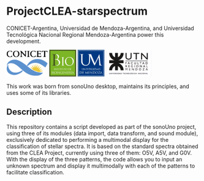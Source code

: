 # ProjectCLEA-starspectrum

CONICET-Argentina, Universidad de Mendoza-Argentina, and Universidad Tecnológica Nacional Regional Mendoza-Argentina power this development.

<Img src="logos/logo_conicet.png" width="108"> <Img src="logos/ibio.jpeg" width="70"> <Img src="logos/logo_um.png" width="70"> <Img src="logos/logoUTN-comprimido.jpg" width="118">

This work was born from sonoUno desktop, maintains its principles, and uses some of its libraries.

## Description

This repository contains a script developed as part of the sonoUno project, using three of its modules (data import, data transform, and sound module), exclusively dedicated to performing a multimodal display for the classification of stellar spectra. It is based on the standard spectra obtained from the CLEA Project, currently using three of them: O5V, A5V, and G0V. With the display of the three patterns, the code allows you to input an unknown spectrum and display it multimodally with each of the patterns to facilitate classification.
